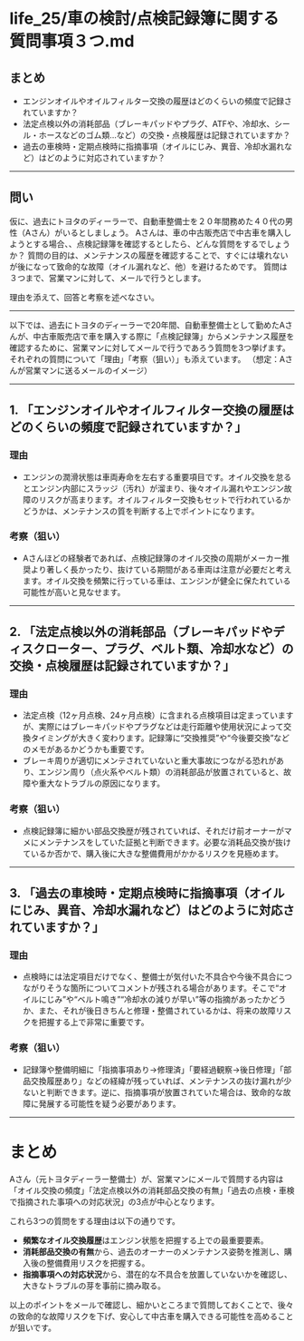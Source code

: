 # life_25/車の検討/点検記録簿に関する質問事項３つ.md
## まとめ
- エンジンオイルやオイルフィルター交換の履歴はどのくらいの頻度で記録されていますか？
- 法定点検以外の消耗部品（ブレーキパッドやプラグ、ATFや、冷却水、シール・ホースなどのゴム類...など）の交換・点検履歴は記録されていますか？
- 過去の車検時・定期点検時に指摘事項（オイルにじみ、異音、冷却水漏れなど）はどのように対応されていますか？


---

## 問い
仮に、過去にトヨタのディーラーで、自動車整備士を２０年間務めた４０代の男性（Aさん）がいるとしましょう。
Aさんは、車の中古販売店で中古車を購入しようとする場合、、点検記録簿を確認するとしたら、どんな質問をするでしょうか？
質問の目的は、メンテナンスの履歴を確認することで、すぐには壊れないが後になって致命的な故障（オイル漏れなど、他）を避けるためです。
質問は３つまで、営業マンに対して、メールで行うとします。

理由を添えて、回答と考察を述べなさい。


---

以下では、過去にトヨタのディーラーで20年間、自動車整備士として勤めたAさんが、中古車販売店で車を購入する際に「点検記録簿」からメンテナンス履歴を確認するために、営業マンに対してメールで行うであろう質問を3つ挙げます。それぞれの質問について「理由」「考察（狙い）」も添えています。
（想定：Aさんが営業マンに送るメールのイメージ）

---

## 1. 「エンジンオイルやオイルフィルター交換の履歴はどのくらいの頻度で記録されていますか？」

### 理由
- エンジンの潤滑状態は車両寿命を左右する重要項目です。オイル交換を怠るとエンジン内部にスラッジ（汚れ）が溜まり、後々オイル漏れやエンジン故障のリスクが高まります。オイルフィルター交換もセットで行われているかどうかは、メンテナンスの質を判断する上でポイントになります。

### 考察（狙い）
- Aさんほどの経験者であれば、点検記録簿のオイル交換の周期がメーカー推奨より著しく長かったり、抜けている期間がある車両は注意が必要だと考えます。オイル交換を頻繁に行っている車は、エンジンが健全に保たれている可能性が高いと見なせます。

---

## 2. 「法定点検以外の消耗部品（ブレーキパッドやディスクローター、プラグ、ベルト類、冷却水など）の交換・点検履歴は記録されていますか？」

### 理由
- 法定点検（12ヶ月点検、24ヶ月点検）に含まれる点検項目は定まっていますが、実際にはブレーキパッドやプラグなどは走行距離や使用状況によって交換タイミングが大きく変わります。記録簿に“交換推奨”や“今後要交換”などのメモがあるかどうかも重要です。
- ブレーキ周りが適切にメンテされていないと重大事故につながる恐れがあり、エンジン周り（点火系やベルト類）の消耗部品が放置されていると、故障や重大なトラブルの原因になります。

### 考察（狙い）
- 点検記録簿に細かい部品交換歴が残されていれば、それだけ前オーナーがマメにメンテナンスをしていた証拠と判断できます。必要な消耗品交換が抜けているか否かで、購入後に大きな整備費用がかかるリスクを見極めます。

---

## 3. 「過去の車検時・定期点検時に指摘事項（オイルにじみ、異音、冷却水漏れなど）はどのように対応されていますか？」

### 理由
- 点検時には法定項目だけでなく、整備士が気付いた不具合や今後不具合につながりそうな箇所についてコメントが残される場合があります。そこで“オイルにじみ”や“ベルト鳴き”“冷却水の減りが早い”等の指摘があったかどうか、また、それが後日きちんと修理・整備されているかは、将来の故障リスクを把握する上で非常に重要です。

### 考察（狙い）
- 記録簿や整備明細に「指摘事項あり→修理済」「要経過観察→後日修理」「部品交換履歴あり」などの経緯が残っていれば、メンテナンスの抜け漏れが少ないと判断できます。逆に、指摘事項が放置されていた場合は、致命的な故障に発展する可能性を疑う必要があります。

---

# まとめ

Aさん（元トヨタディーラー整備士）が、営業マンにメールで質問する内容は「オイル交換の頻度」「法定点検以外の消耗部品交換の有無」「過去の点検・車検で指摘された事項への対応状況」の3点が中心となります。

これら3つの質問をする理由は以下の通りです。

- **頻繁なオイル交換履歴**はエンジン状態を把握する上での最重要要素。
- **消耗部品交換の有無**から、過去のオーナーのメンテナンス姿勢を推測し、購入後の整備費用リスクを把握する。
- **指摘事項への対応状況**から、潜在的な不具合を放置していないかを確認し、大きなトラブルの芽を事前に摘み取る。

以上のポイントをメールで確認し、細かいところまで質問しておくことで、後々の致命的な故障リスクを下げ、安心して中古車を購入できる可能性を高めることが狙いです。